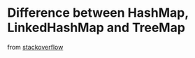 # Difference between HashMap, LinkedHashMap and TreeMap

from [stackoverflow](http://stackoverflow.com/questions/2889777/difference-between-hashmap-linkedhashmap-and-treemap)

